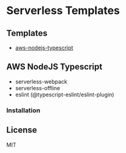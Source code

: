 # Serverless Templates

## Templates

- [aws-nodejs-typescript](./aws-nodejs-typescript)

## AWS NodeJS Typescript

- serverless-webpack
- serverless-offline
- eslint (@typescript-eslint/eslint-plugin)

### Installation

## License

MIT
